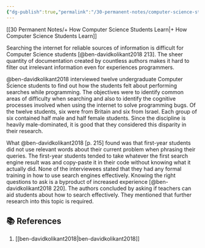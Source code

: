 ```yaml
---
{"dg-publish":true,"permalink":"/30-permanent-notes/computer-science-students-and-searching-the-internet/","title":"Computer Science Students and Searching the Internet","tags":["🪴"],"created":"2024-08-30","updated":"2024-09-13"}
---
```



[[30 Permanent Notes/+ How Computer Science Students Learn\|+ How Computer Science Students Learn]]

Searching the internet for reliable sources of information is difficult for Computer Science students [@ben-davidkolikant2018 213]. The sheer quantity of documentation created by countless authors makes it hard to filter out irrelevant information even for experiences programmers.

@ben-davidkolikant2018 interviewed twelve undergraduate Computer Science students to find out how the students felt about performing searches while programming. The objectives were to identify common areas of difficulty when searching and also to identify the cognitive processes involved when using the internet to solve programming bugs. Of the twelve students, six were from Britain and six from Israel. Each group of six contained half male and half female students. Since the discipline is heavily male-dominated, it is good that they considered this disparity in their research.

What @ben-davidkolikant2018 [p. 215] found was that first-year students did not use relevant words about their current problem when phrasing their queries. The first-year students tended to take whatever the first search engine result was and copy-paste it in their code without knowing what it actually did. None of the interviewees stated that they had any formal training in how to use search engines effectively. Knowing the right questions to ask is a byproduct of increased experience [@ben-davidkolikant2018 220]. The authors concluded by asking if teachers can aid students about how to search effectively. They mentioned that further research into this topic is required.

## 📚 References

1. [[ben-davidkolikant2018\|ben-davidkolikant2018]]
